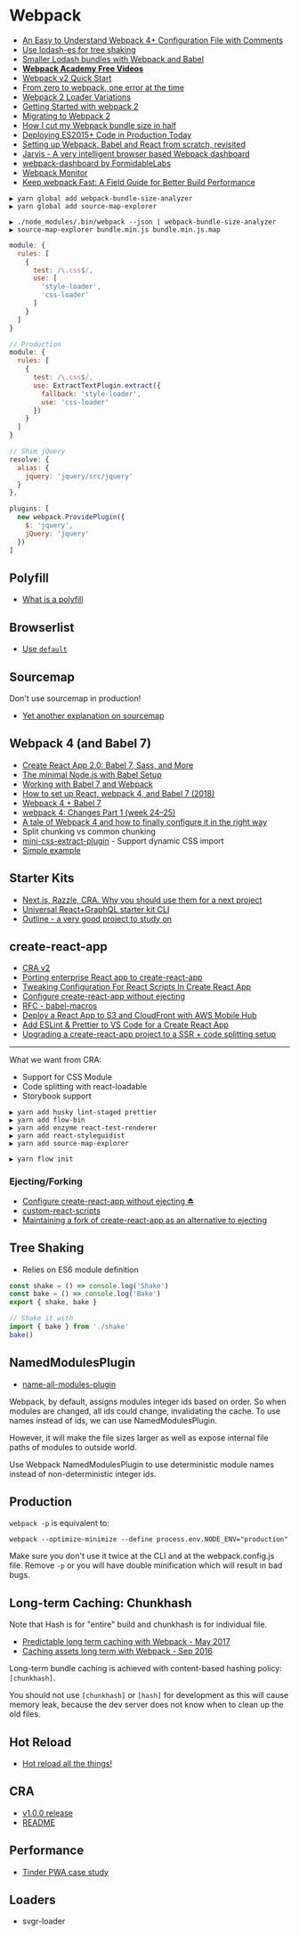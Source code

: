 # Webpack

* [An Easy to Understand Webpack 4+ Configuration File with Comments](https://medium.com/@timurcatakli/an-easy-to-understand-webpack-4-configuration-file-with-comments-6213882e9edf)
* [Use lodash-es for tree shaking](https://www.npmjs.com/package/lodash-es)
* [Smaller Lodash bundles with Webpack and Babel](https://nolanlawson.com/2018/03/20/smaller-lodash-bundles-with-webpack-and-babel/)
* [**Webpack Academy Free Videos**](https://webpack.academy/courses/enrolled/104961)
* [Webpack v2 Quick Start](http://bendyworks.com/blog/webpack-v2-quick-start)
* [From zero to webpack, one error at the time](http://www.jumoel.com/2017/zero-to-webpack.html)
* [Webpack 2 Loader Variations](http://andrewhfarmer.com/webpack-2-loader-variations/)
* [Getting Started with webpack 2](https://blog.madewithenvy.com/getting-started-with-webpack-2-ed2b86c68783)
* [Migrating to Webpack 2](https://javascriptplayground.com/blog/2016/10/moving-to-webpack-2/)
* [How I cut my Webpack bundle size in half](http://jmduke.com/posts/how-i-cut-my-webpack-bundle-size-in-half/)
* [Deploying ES2015+ Code in Production Today](https://philipwalton.com/articles/deploying-es2015-code-in-production-today/)
* [Setting up Webpack, Babel and React from scratch, revisited](https://stanko.github.io/webpack-babel-react-revisited/)
* [Jarvis - A very intelligent browser based Webpack dashboard](https://github.com/zouhir/jarvis)
* [webpack-dashboard by FormidableLabs](https://github.com/FormidableLabs/webpack-dashboard)
* [Webpack Monitor](http://webpackmonitor.com/)
* [Keep webpack Fast: A Field Guide for Better Build Performance](https://slack.engineering/keep-webpack-fast-a-field-guide-for-better-build-performance-f56a5995e8f1)

```
▶ yarn global add webpack-bundle-size-analyzer
▶ yarn global add source-map-explorer

▶ ./node_modules/.bin/webpack --json | webpack-bundle-size-analyzer
▶ source-map-explorer bundle.min.js bundle.min.js.map
```

```js
module: {
  rules: [
    {
      test: /\.css$/,
      use: [
        'style-loader',
        'css-loader'
      ]
    }
  ]
}

// Production
module: {
  rules: [
    {
      test: /\.css$/,
      use: ExtractTextPlugin.extract({
        fallback: 'style-loader',
        use: 'css-loader'
      })
    }
  ]
}
```

```js
// Shim jQuery
resolve: {
  alias: {
    jquery: 'jquery/src/jquery'
  }
},

plugins: [
  new webpack.ProvidePlugin({
    $: 'jquery',
    jQuery: 'jquery'
  })
]
```

## Polyfill

* [What is a polyfill](https://blog.kentcdodds.com/what-is-a-polyfill-acab87e8481e)

## Browserlist

* [Use `default`](https://twitter.com/jamiebuilds/status/1022568918949408768)

## Sourcemap

Don't use sourcemap in production!

* [Yet another explanation on sourcemap](https://medium.com/@trungutt/yet-another-explanation-on-sourcemap-669797e418ce)

## Webpack 4 (and Babel 7)

* [Create React App 2.0: Babel 7, Sass, and More](https://reactjs.org/blog/2018/10/01/create-react-app-v2.html)
* [The minimal Node.js with Babel Setup](https://www.robinwieruch.de/minimal-node-js-babel-setup/)
* [Working with Babel 7 and Webpack](https://www.thebasement.be/working-with-babel-7-and-webpack/)
* [How to set up React, webpack 4, and Babel 7 (2018)](https://www.valentinog.com/blog/react-webpack-babel/)
* [Webpack 4 + Babel 7](https://medium.com/oredi/webpack-with-babel-7-b61f7caa9565)
* [webpack 4: Changes Part 1 (week 24–25)](https://medium.com/webpack/webpack-4-changes-part-1-week-24-25-fd4d77674e55)
* [A tale of Webpack 4 and how to finally configure it in the right way](https://hackernoon.com/a-tale-of-webpack-4-and-how-to-finally-configure-it-in-the-right-way-4e94c8e7e5c1)
* Split chunking vs common chunking
* [mini-css-extract-plugin](https://github.com/webpack-contrib/mini-css-extract-plugin) - Support dynamic CSS import
* [Simple example](https://hackernoon.com/how-to-build-a-react-project-from-scratch-using-webpack-4-and-babel-56d4a26afd32)

## Starter Kits

* [Next.js, Razzle, CRA. Why you should use them for a next project](https://hackernoon.com/next-js-razzle-cra-why-you-should-use-them-for-a-next-project-a78d320de97f)
* [Universal React+GraphQL starter kit CLI](https://github.com/reactql/cli)
* [Outline - a very good project to study on](https://www.getoutline.com/)

## create-react-app

* [CRA v2](https://github.com/facebook/create-react-app/issues/5103)
* [Porting enterprise React app to create-react-app](https://medium.com/@KarandikarMihir/porting-enterprise-react-app-to-create-react-app-bfb565a25460)
* [Tweaking Configuration For React Scripts In Create React App](https://medium.com/@shubheksha/tweaking-configuration-for-react-scripts-in-create-react-app-d91e9d03a42f)
* [Configure create-react-app without ejecting](https://medium.com/@kitze/configure-create-react-app-without-ejecting-d8450e96196a)
* [RFC - babel-macros](https://github.com/facebookincubator/create-react-app/issues/2730)
* [Deploy a React App to S3 and CloudFront with AWS Mobile Hub](https://aws.amazon.com/blogs/mobile/deploy-a-react-app-to-s3-and-cloudfront-with-aws-mobile-hub/)
* [Add ESLint & Prettier to VS Code for a Create React App](https://www.youtube.com/watch?v=bfyI9yl3qfE)
* [Upgrading a create-react-app project to a SSR + code splitting setup](https://medium.com/bucharestjs/upgrading-a-create-react-app-project-to-a-ssr-code-splitting-setup-9da57df2040a)

---

What we want from CRA:

* Support for CSS Module
* Code splitting with react-loadable
* Storybook support

```
▶ yarn add husky lint-staged prettier
▶ yarn add flow-bin
▶ yarn add enzyme react-test-renderer
▶ yarn add react-styleguidist
▶ yarn add source-map-explorer

▶ yarn flow init
```

### Ejecting/Forking

* [Configure create-react-app without ejecting ⏏](https://medium.com/@kitze/configure-create-react-app-without-ejecting-d8450e96196a)
* [custom-react-scripts](https://github.com/kitze/custom-react-scripts)
* [Maintaining a fork of create-react-app as an alternative to ejecting](https://medium.com/@denis.zhbankov/maintaining-a-fork-of-create-react-app-as-an-alternative-to-ejecting-c555e8eb2b63)

## Tree Shaking

* Relies on ES6 module definition

```js
const shake = () => console.log('Shake')
const bake = () => console.log('Bake')
export { shake, bake }

// Shake it with
import { bake } from './shake'
bake()
```

## NamedModulesPlugin

* [name-all-modules-plugin](https://github.com/timse/name-all-modules-plugin)

Webpack, by default, assigns modules integer ids based on order. So when modules are changed, all ids could change, invalidating the cache. To use names instead of ids, we can use NamedModulesPlugin.

However, it will make the file sizes larger as well as expose internal file paths of modules to outside world.

Use Webpack NamedModulesPlugin to use deterministic module names instead of non-deterministic integer ids.

## Production

`webpack -p` is equivalent to:

```
webpack --optimize-minimize --define process.env.NODE_ENV="production"
```

Make sure you don't use it twice at the CLI and at the webpack.config.js file. Remove `-p` or you will have double minification which will result in bad bugs.

## Long-term Caching: Chunkhash

Note that Hash is for "entire" build and chunkhash is for individual file.

* [Predictable long term caching with Webpack - May 2017](https://medium.com/webpack/predictable-long-term-caching-with-webpack-d3eee1d3fa31)
* [Caching assets long term with Webpack - Sep 2016](https://medium.com/connect-the-dots/caching-assets-long-term-with-webpack-5ad24a4c39bd#.427deo91l)

Long-term bundle caching is achieved with content-based hashing policy: `[chunkhash]`.

You should not use `[chunkhash]` or `[hash]` for development as this will cause memory leak, because the dev server does not know when to clean up the old files.

## Hot Reload

* [Hot reload all the things!](https://hackernoon.com/hot-reload-all-the-things-ec0fed8ab0#.dok0iuu17)

## CRA

* [v1.0.0 release](https://github.com/facebookincubator/create-react-app/releases/tag/v1.0.0)
* [README](https://github.com/facebookincubator/create-react-app/blob/master/packages/react-scripts/template/README.md)

## Performance

* [Tinder PWA case study](https://medium.com/@addyosmani/a-tinder-progressive-web-app-performance-case-study-78919d98ece0)

## Loaders

* svgr-loader

